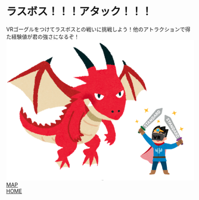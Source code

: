 # ラスボス！！！アタック！！！   

VRゴーグルをつけてラスボスとの戦いに挑戦しよう！他のアトラクションで得た経験値が君の強さになるぞ！  
![桜](last-dungeon1.png)  
[MAP](https://takajo-soft22.github.io/attraction_map/)  
[HOME](https://takajo-soft28.github.io/repository1/)
